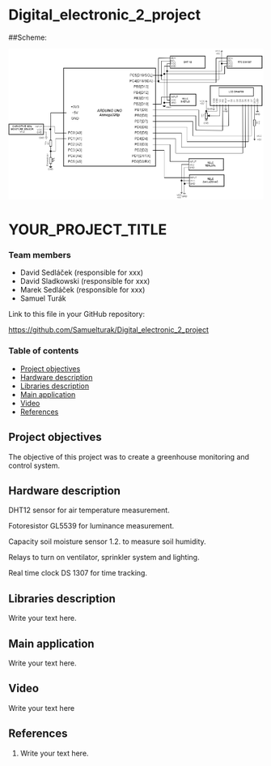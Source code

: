 # Digital_electronic_2_project

##Scheme:

![your figure](Images/schéma.png)

# YOUR_PROJECT_TITLE

### Team members

* David Sedláček (responsible for xxx)
* David Sladkowski (responsible for xxx)
* Marek Sedláček (responsible for xxx)
* Samuel Turák

Link to this file in your GitHub repository:

https://github.com/Samuelturak/Digital_electronic_2_project

### Table of contents

* [Project objectives](#objectives)
* [Hardware description](#hardware)
* [Libraries description](#libs)
* [Main application](#main)
* [Video](#video)
* [References](#references)

<a name="objectives"></a>

## Project objectives

The objective of this project was to create a greenhouse monitoring and control system.

<a name="hardware"></a>

## Hardware description

DHT12 sensor for air temperature measurement.

<a name="hardware"></a>

Fotoresistor GL5539 for luminance measurement.

<a name="hardware"></a>

Capacity soil moisture sensor 1.2. to measure soil humidity.

<a name="hardware"></a>

Relays to turn on ventilator, sprinkler system and lighting.

<a name="hardware"></a>

Real time clock DS 1307 for time tracking.

<a name="libs"></a>

## Libraries description

Write your text here.

<a name="main"></a>

## Main application

Write your text here.

<a name="video"></a>

## Video

Write your text here

<a name="references"></a>

## References

1. Write your text here.